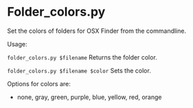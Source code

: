 # Folder_colors.py

Set the colors of folders for OSX Finder from the commandline.

Usage:

``` folder_colors.py $filename ```
Returns the folder color.

``` folder_colors.py $filename $color ```
Sets the color.

Options for colors are:
- none, gray, green, purple, blue, yellow, red, orange
